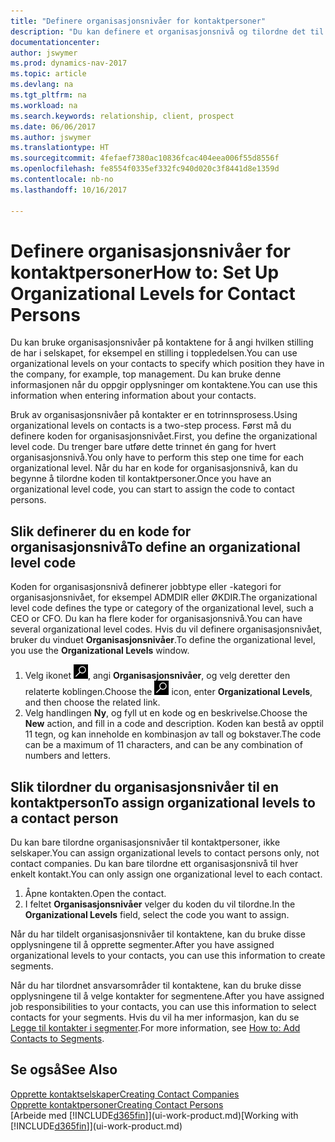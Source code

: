 ```yaml
---
title: "Definere organisasjonsnivåer for kontaktpersoner"
description: "Du kan definere et organisasjonsnivå og tilordne det til kontakten for å angi hvilken stilling de har i selskapet sitt, for eksempel en stilling i toppledelsen."
documentationcenter: 
author: jswymer
ms.prod: dynamics-nav-2017
ms.topic: article
ms.devlang: na
ms.tgt_pltfrm: na
ms.workload: na
ms.search.keywords: relationship, client, prospect
ms.date: 06/06/2017
ms.author: jswymer
ms.translationtype: HT
ms.sourcegitcommit: 4fefaef7380ac10836fcac404eea006f55d8556f
ms.openlocfilehash: fe8554f0335ef332fc940d020c3f8441d8e1359d
ms.contentlocale: nb-no
ms.lasthandoff: 10/16/2017

---
```

# <a name="how-to-set-up-organizational-levels-for-contact-persons"></a><span data-ttu-id="c2189-103">Definere organisasjonsnivåer for kontaktpersoner</span><span class="sxs-lookup"><span data-stu-id="c2189-103">How to: Set Up Organizational Levels for Contact Persons</span></span>
<span data-ttu-id="c2189-104">Du kan bruke organisasjonsnivåer på kontaktene for å angi hvilken stilling de har i selskapet, for eksempel en stilling i toppledelsen.</span><span class="sxs-lookup"><span data-stu-id="c2189-104">You can use organizational levels on your contacts to specify which position they have in the company, for example, top management.</span></span> <span data-ttu-id="c2189-105">Du kan bruke denne informasjonen når du oppgir opplysninger om kontaktene.</span><span class="sxs-lookup"><span data-stu-id="c2189-105">You can use this information when entering information about your contacts.</span></span>

<span data-ttu-id="c2189-106">Bruk av organisasjonsnivåer på kontakter er en totrinnsprosess.</span><span class="sxs-lookup"><span data-stu-id="c2189-106">Using organizational levels on contacts is a two-step process.</span></span> <span data-ttu-id="c2189-107">Først må du definere koden for organisasjonsnivået.</span><span class="sxs-lookup"><span data-stu-id="c2189-107">First, you define the organizational level code.</span></span> <span data-ttu-id="c2189-108">Du trenger bare utføre dette trinnet én gang for hvert organisasjonsnivå.</span><span class="sxs-lookup"><span data-stu-id="c2189-108">You only have to perform this step one time for each organizational level.</span></span> <span data-ttu-id="c2189-109">Når du har en kode for organisasjonsnivå, kan du begynne å tilordne koden til kontaktpersoner.</span><span class="sxs-lookup"><span data-stu-id="c2189-109">Once you have an organizational level code, you can start to assign the code to contact persons.</span></span>

## <a name="to-define-an-organizational-level-code"></a><span data-ttu-id="c2189-110">Slik definerer du en kode for organisasjonsnivå</span><span class="sxs-lookup"><span data-stu-id="c2189-110">To define an organizational level code</span></span>
<span data-ttu-id="c2189-111">Koden for organisasjonsnivå definerer jobbtype eller -kategori for organisasjonsnivået, for eksempel ADMDIR eller ØKDIR.</span><span class="sxs-lookup"><span data-stu-id="c2189-111">The organizational level code defines the type or category of the organizational level, such a CEO  or CFO.</span></span> <span data-ttu-id="c2189-112">Du kan ha flere koder for organisasjonsnivå.</span><span class="sxs-lookup"><span data-stu-id="c2189-112">You can have several organizational level codes.</span></span> <span data-ttu-id="c2189-113">Hvis du vil definere organisasjonsnivået, bruker du vinduet **Organisasjonsnivåer**.</span><span class="sxs-lookup"><span data-stu-id="c2189-113">To define the organizational level, you use the **Organizational Levels** window.</span></span>

1. <span data-ttu-id="c2189-114">Velg ikonet ![Søk etter side eller rapport](media/ui-search/search_small.png "Søk etter side eller rapport"), angi **Organisasjonsnivåer**, og velg deretter den relaterte koblingen.</span><span class="sxs-lookup"><span data-stu-id="c2189-114">Choose the ![Search for Page or Report](media/ui-search/search_small.png "Search for Page or Report icon") icon, enter **Organizational Levels**, and then choose the related link.</span></span>
2. <span data-ttu-id="c2189-115">Velg handlingen **Ny**, og fyll ut en kode og en beskrivelse.</span><span class="sxs-lookup"><span data-stu-id="c2189-115">Choose the **New** action, and fill in a code and description.</span></span> <span data-ttu-id="c2189-116">Koden kan bestå av opptil 11 tegn, og kan inneholde en kombinasjon av tall og bokstaver.</span><span class="sxs-lookup"><span data-stu-id="c2189-116">The code can be a maximum of 11 characters, and can be any combination of numbers and letters.</span></span>

## <a name="to-assign-organizational-levels-to-a-contact-person"></a><span data-ttu-id="c2189-117">Slik tilordner du organisasjonsnivåer til en kontaktperson</span><span class="sxs-lookup"><span data-stu-id="c2189-117">To assign organizational levels to a contact person</span></span>
<span data-ttu-id="c2189-118">Du kan bare tilordne organisasjonsnivåer til kontaktpersoner, ikke selskaper.</span><span class="sxs-lookup"><span data-stu-id="c2189-118">You can assign organizational levels to contact persons only, not contact companies.</span></span> <span data-ttu-id="c2189-119">Du kan bare tilordne ett organisasjonsnivå til hver enkelt kontakt.</span><span class="sxs-lookup"><span data-stu-id="c2189-119">You can only assign one organizational level to each contact.</span></span>

1. <span data-ttu-id="c2189-120">Åpne kontakten.</span><span class="sxs-lookup"><span data-stu-id="c2189-120">Open the contact.</span></span>
2. <span data-ttu-id="c2189-121">I feltet **Organisasjonsnivåer** velger du koden du vil tilordne.</span><span class="sxs-lookup"><span data-stu-id="c2189-121">In the **Organizational Levels** field, select the code you want to assign.</span></span>

<span data-ttu-id="c2189-122">Når du har tildelt organisasjonsnivåer til kontaktene, kan du bruke disse opplysningene til å opprette segmenter.</span><span class="sxs-lookup"><span data-stu-id="c2189-122">After you have assigned organizational levels to your contacts, you can use this information to create segments.</span></span>

<span data-ttu-id="c2189-123">Når du har tilordnet ansvarsområder til kontaktene, kan du bruke disse opplysningene til å velge kontakter for segmentene.</span><span class="sxs-lookup"><span data-stu-id="c2189-123">After you have assigned job responsibilities to your contacts, you can use this information to select contacts for your segments.</span></span> <span data-ttu-id="c2189-124">Hvis du vil ha mer informasjon, kan du se [Legge til kontakter i segmenter](marketing-add-contact-segment.md).</span><span class="sxs-lookup"><span data-stu-id="c2189-124">For more information, see [How to: Add Contacts to Segments](marketing-add-contact-segment.md).</span></span>

## <a name="see-also"></a><span data-ttu-id="c2189-125">Se også</span><span class="sxs-lookup"><span data-stu-id="c2189-125">See Also</span></span>
[<span data-ttu-id="c2189-126">Opprette kontaktselskaper</span><span class="sxs-lookup"><span data-stu-id="c2189-126">Creating Contact Companies</span></span>](marketing-create-contact-companies.md)  
[<span data-ttu-id="c2189-127">Opprette kontaktpersoner</span><span class="sxs-lookup"><span data-stu-id="c2189-127">Creating Contact Persons</span></span>](marketing-create-contact-persons.md)  
<span data-ttu-id="c2189-128">[Arbeide med [!INCLUDE[d365fin](includes/d365fin_md.md)]](ui-work-product.md)</span><span class="sxs-lookup"><span data-stu-id="c2189-128">[Working with [!INCLUDE[d365fin](includes/d365fin_md.md)]](ui-work-product.md)</span></span>  

